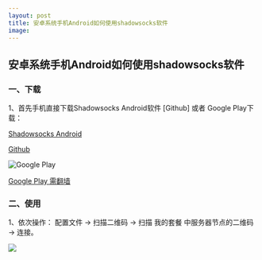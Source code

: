 ```yaml
---
layout: post
title: 安卓系统手机Android如何使用shadowsocks软件
image: 
---
```


## 安卓系统手机Android如何使用shadowsocks软件

### 一、下载

1、首先手机直接下载Shadowsocks Android软件 [Github] 或者 Google Play下载：

[Shadowsocks Android](https://github.com/shadowsocks/shadowsocks-android/releases/download/v4.6.1/shadowsocks--universal-4.6.1.apk)

[Github](https://github.com/shadowsocks/shadowsocks-android/releases)

![Google Play](https://raw.githubusercontent.com/ss-ssrcom/ssrou/master/img/blog/androidss.png)

[Google Play 需翻墙](https://play.google.com/store/apps/details?id=com.github.shadowsocks) 

### 二、使用

1、依次操作： 配置文件 -> 扫描二维码 -> 扫描 我的套餐 中服务器节点的二维码 -> 连接。

![](https://raw.githubusercontent.com/ss-ssrcom/ssrou/master/img/blog/logo/android.png)
